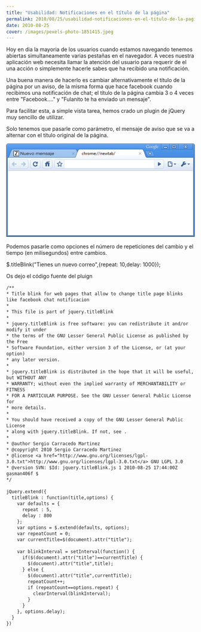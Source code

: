 ```yaml
---
title: "Usabilidad: Notificaciones en el título de la página"
permalink: 2010/08/25/usabilidad-notificaciones-en-el-titulo-de-la-pagina/
date: 2010-08-25
cover: /images/pexels-photo-1851415.jpeg
---
```

Hoy en dia la mayoria de los usuarios cuando estamos navegando tenemos abiertas simultaneamente varias pestañas en el navegador. A veces nuestra aplicación web necesita llamar la atención del usuario para requerir de el una acción o simplemente hacerle sabes que ha recibido una notificación.

Una buena manera de hacerlo es cambiar alternativamente el título de la página por un aviso, de la misma forma que hace facebook cuando recibimos una notificación de chat; el título de la página cambia 3 o 4 veces entre "Facebook...." y "Fulanito te ha enviado un mensaje".

Para facilitar esta, a simple vista tarea, hemos crado un plugin de jQuery muy sencillo de utilizar.

Solo tenemos que pasarle como parámetro, el mensaje de aviso que se va a alternar con el título original de la página.

![](/images/chrome-blank-new-tab.gif)

Podemos pasarle como opciones el número de repeticiones del cambio y el tiempo (en milisegundos) entre cambios.

<div class="geshifilter">

<div class="de1 li1">$<span class="sy0">.</span>titleBlink<span class="br0">(</span><span class="st0">"Tienes un nuevo correo"</span><span class="sy0">,</span><span class="br0">{</span>repeat<span class="sy0">:</span> <span class="nu0">10</span><span class="sy0">,</span>delay<span class="sy0">:</span> <span class="nu0">1000</span><span class="br0">}</span><span class="br0">)</span><span class="sy0">;</span></div>
</div>

Os dejo el código fuente del pluign 

```
/**
* Title blink for web pages that allow to change title page blinks like facebook chat notificacion
*
* This file is part of jquery.titleBlink
*
* jquery.titleBlink is free software: you can redistribute it and/or modify it under
* the terms of the GNU Lesser General Public License as published by the Free
* Software Foundation, either version 3 of the License, or (at your option)
* any later version.
*
* jquery.titleBlink is distributed in the hope that it will be useful, but WITHOUT ANY
* WARRANTY; without even the implied warranty of MERCHANTABILITY or FITNESS
* FOR A PARTICULAR PURPOSE. See the GNU Lesser General Public License for
* more details.
*
* You should have received a copy of the GNU Lesser General Public License
* along with jquery.titleBlink. If not, see .
*
* @author Sergio Carracedo Martinez
* @copyright 2010 Sergio Carracedo Martinez
* @license <a href="http://www.gnu.org/licenses/lgpl-3.0.txt">http://www.gnu.org/licenses/lgpl-3.0.txt</a> GNU LGPL 3.0
* @version SVN: $Id: jquery.titleBlink.js 1 2010-08-25 17:44:00Z gasman406f $
*/
 
jQuery.extend({
  titleBlink : function(title,options) {
    var defaults = {
      repeat : 5,
      delay : 800
    };
    var options = $.extend(defaults, options);
    var repeatCount = 0;
    var currentTitle=$(document).attr("title");
 
    var blinkInterval = setInterval(function() {
      if($(document).attr("title")==currentTitle) {
        $(document).attr("title",title);
      } else {
        $(document).attr("title",currentTitle);
        repeatCount++;
        if (repeatCount==options.repeat) {
          clearInterval(blinkInterval);
        }
      }
    }, options.delay);
  }
})


```
</div>
